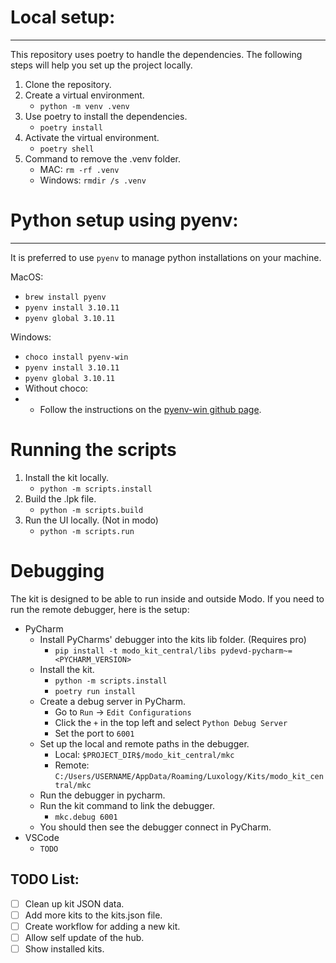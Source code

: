 # Local setup:
___
This repository uses poetry to handle the dependencies.
The following steps will help you set up the project locally.
1. Clone the repository.
2. Create a virtual environment.
   - `python -m venv .venv`
3. Use poetry to install the dependencies.
   - `poetry install`
4. Activate the virtual environment.
   - `poetry shell`
5. Command to remove the .venv folder.
   - MAC: `rm -rf .venv`
   - Windows: `rmdir /s .venv`


# Python setup using pyenv:
___
It is preferred to use `pyenv` to manage python installations on your machine.

MacOS: 
- `brew install pyenv`
- `pyenv install 3.10.11`
- `pyenv global 3.10.11`

Windows:
- `choco install pyenv-win`
- `pyenv install 3.10.11`
- `pyenv global 3.10.11`
- Without choco:
- - Follow the instructions on the [pyenv-win github page](https://github.com/pyenv-win/pyenv-win/blob/master/docs/installation.md#powershell).

# Running the scripts
1. Install the kit locally.
   - `python -m scripts.install`
2. Build the .lpk file.
   - `python -m scripts.build`
3. Run the UI locally. (Not in modo)
   - `python -m scripts.run`


# Debugging
The kit is designed to be able to run inside and outside Modo. If you need to run the remote debugger, here is the setup:
- PyCharm
  - Install PyCharms' debugger into the kits lib folder. (Requires pro)
      - `pip install -t modo_kit_central/libs pydevd-pycharm~=<PYCHARM_VERSION>`
  - Install the kit.
    - `python -m scripts.install`
    - `poetry run install`
  - Create a debug server in PyCharm.
    - Go to `Run` -> `Edit Configurations`
    - Click the `+` in the top left and select `Python Debug Server`
    - Set the port to `6001`
  - Set up the local and remote paths in the debugger.
    - Local: `$PROJECT_DIR$/modo_kit_central/mkc`
    - Remote: `C:/Users/USERNAME/AppData/Roaming/Luxology/Kits/modo_kit_central/mkc`
  - Run the debugger in pycharm.
  - Run the kit command to link the debugger.
    - `mkc.debug 6001`
  - You should then see the debugger connect in PyCharm.
- VSCode
  - `TODO`

## TODO List:
- [ ] Clean up kit JSON data.
- [ ] Add more kits to the kits.json file.
- [ ] Create workflow for adding a new kit.
- [ ] Allow self update of the hub.
- [ ] Show installed kits.
